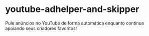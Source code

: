 # youtube-adhelper-and-skipper
Pule anúncios no YouTube de forma automática enquanto continua apoiando seus criadores favoritos!
